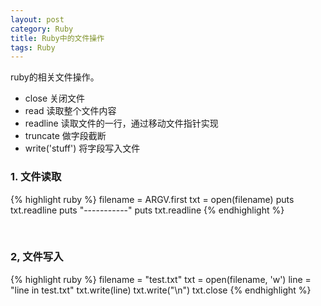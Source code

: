```yaml
---
layout: post
category: Ruby
title: Ruby中的文件操作
tags: Ruby
---
```


ruby的相关文件操作。

* close 关闭文件
* read 读取整个文件内容
* readline 读取文件的一行，通过移动文件指针实现
* truncate 做字段截断
* write('stuff') 将字段写入文件

<!--more-->


### 1. 文件读取

{% highlight ruby %}
filename = ARGV.first
txt = open(filename)
puts txt.readline
puts "-----------"
puts txt.readline
{% endhighlight %}

<br />

### 2, 文件写入

{% highlight ruby %}
filename = "test.txt"
txt = open(filename, 'w')
line = "line in test.txt"
txt.write(line)
txt.write("\n")
txt.close
{% endhighlight %}



